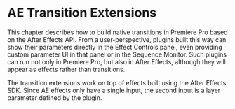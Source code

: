 <a id="ae-transition-extensions-ae-transition-extensions"></a>

# AE Transition Extensions

This chapter describes how to build native transitions in Premiere Pro based on the After Effects API. From a user-perspective, plugins built this way can show their parameters directly in the Effect Controls panel, even providing custom parameter UI in that panel or in the Sequence Monitor. Such plugins can run not only in Premiere Pro, but also in After Effects, although they will appear as effects rather than transitions.

The transition extensions work on top of effects built using the After Effects SDK. Since AE effects only have a single input, the second input is a layer parameter defined by the plugin.
